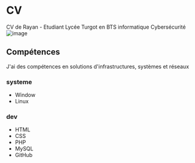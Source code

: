 # CV
CV de Rayan - Etudiant Lycée Turgot en BTS informatique Cybersécurité
![image](https://github.com/Kbnn-z/CV/assets/115071427/9d00ba83-7c74-4000-9b25-fab92be1b444)



## Compétences
J'ai des compétences en solutions d'infrastructures, systèmes et réseaux

### systeme
- Window
- Linux

  
### dev
- HTML
- CSS
- PHP
- MySQL
- GitHub
  
